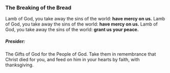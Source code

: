 ### The Breaking of the Bread
Lamb of God, you take away the sins of the world: **have mercy on us.**
Lamb of God, you take away the sins of the world: **have mercy on us.**
Lamb of God, you take away the sins of the world: **grant us your peace.**

##### Presider:
The Gifts of God for the People of God. Take them in remembrance that Christ died for you, and feed on him in your hearts by faith, with thanksgiving.
